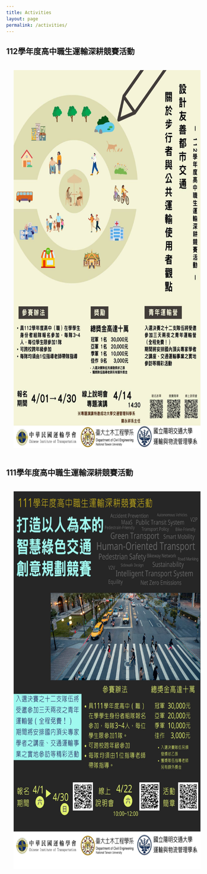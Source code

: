 ```yaml
---
title: Activities
layout: page
permalink: /activities/
---
```


## 112學年度高中職生運輸深耕競賽活動
<img align="center" width="706" height="1019" src="/assets/images/activities-2024.jpeg" style="vertical-align: middle; margin: 20px 20px;">


## 111學年度高中職生運輸深耕競賽活動
<img align="center" width="706" height="1019" src="/assets/images/activities-2023.jpeg" style="vertical-align: middle; margin: 20px 20px;">

